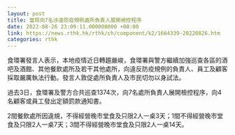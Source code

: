 ```yaml
---
layout: post
title: 當局向7名涉違防疫規例處所負責人展開檢控程序
date: 2022-08-26 23:09:11.000000000 +08:00
link: https://news.rthk.hk/rthk/ch/component/k2/1664339-20220826.htm
categories: rthk
---
```


食環署發言人表示，本地疫情近日轉趨嚴峻，食環署與警方繼續加強巡查各區的酒吧及酒館、其他餐飲處所及若干其他處所，向違反防疫規例的負責人、員工及顧客採取嚴厲執法行動。發言人敦促處所負責人及市民切勿以身試法。

過去3日，食環署及警方合共巡查1374次，向7名處所負責人展開檢控程序，向4名顧客或員工發出定額罰款通知書。

2間餐飲處所因違規，不得經營晚市堂食及只限2人一桌3天；1間不得經營晚市堂食及只限2人一桌7天；3間不得經營晚市堂食及只限2人一桌14天。
